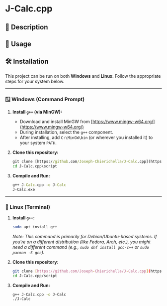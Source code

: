 # J-Calc.cpp

## 📖 Description
## 🚀 Usage
## 🛠️ Installation

This project can be run on both **Windows** and **Linux**. Follow the appropriate steps for your system below.

---

### 🪟 Windows (Command Prompt)

1.  **Install `g++` (via MinGW):**
    * Download and install MinGW from [https://www.mingw-w64.org/](https://www.mingw-w64.org/)
    * During installation, select the `g++` component.
    * After installing, add `C:\MinGW\bin` (or wherever you installed it) to your system `PATH`.

2.  **Clone this repository:**
    ```cmd
    git clone [https://github.com/Joseph-Chierichella/J-Calc.cpp](https://github.com/Joseph-Chierichella/J-Calc.cpp)
    cd J-Calc.cpp\script
    ```

3.  **Compile and Run:**
    ```cmd
    g++ J-Calc.cpp -o J-Calc
    J-Calc.exe
    ```

---

### 🐧 Linux (Terminal)

1.  **Install `g++`:**
    ```bash
    sudo apt install g++
    ```
    *Note: This command is primarily for Debian/Ubuntu-based systems. If you're on a different distribution (like Fedora, Arch, etc.), you might need a different command (e.g., `sudo dnf install gcc-c++` or `sudo pacman -S gcc`).*

2.  **Clone this repository:**
    ```bash
    git clone [https://github.com/Joseph-Chierichella/J-Calc.cpp](https://github.com/Joseph-Chierichella/J-Calc.cpp)
    cd J-Calc.cpp/script
    ```

3.  **Compile and Run:**
    ```bash
    g++ J-Calc.cpp -o J-Calc
    ./J-Calc
    ```